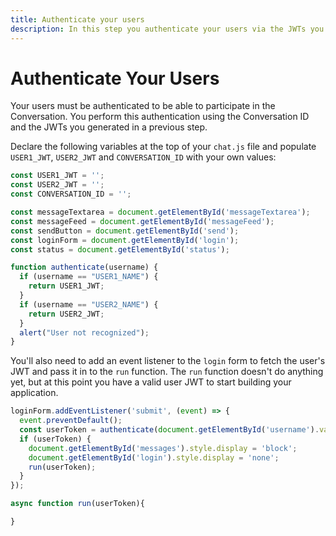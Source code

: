 ```yaml
---
title: Authenticate your users
description: In this step you authenticate your users via the JWTs you created earlier
---
```


# Authenticate Your Users

Your users must be authenticated to be able to participate in the Conversation. You perform this authentication using the Conversation ID and the JWTs you generated in a previous step.

Declare the following variables at the top of your `chat.js` file and populate `USER1_JWT`, `USER2_JWT` and `CONVERSATION_ID` with your own values:

```javascript
const USER1_JWT = '';
const USER2_JWT = '';
const CONVERSATION_ID = '';

const messageTextarea = document.getElementById('messageTextarea');
const messageFeed = document.getElementById('messageFeed');
const sendButton = document.getElementById('send');
const loginForm = document.getElementById('login');
const status = document.getElementById('status');

function authenticate(username) {
  if (username == "USER1_NAME") {
    return USER1_JWT;
  }
  if (username == "USER2_NAME") {
    return USER2_JWT;
  }
  alert("User not recognized");
}
```

You'll also need to add an event listener to the `login` form to fetch the user's JWT and pass it in to the `run` function. The `run` function doesn't do anything yet, but at this point you have a valid user JWT to start building your application.

```javascript
loginForm.addEventListener('submit', (event) => {
  event.preventDefault();
  const userToken = authenticate(document.getElementById('username').value);
  if (userToken) {
    document.getElementById('messages').style.display = 'block';
    document.getElementById('login').style.display = 'none';
    run(userToken);
  }
});

async function run(userToken){

}
```
